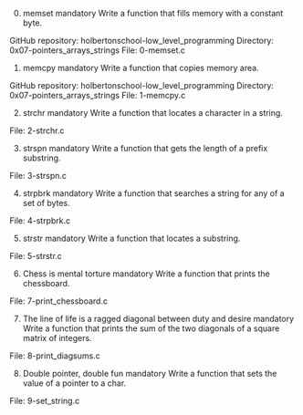 0. memset mandatory
Write a function that fills memory with a constant byte.

GitHub repository: holbertonschool-low_level_programming
Directory: 0x07-pointers_arrays_strings
File: 0-memset.c

1. memcpy mandatory
Write a function that copies memory area.

GitHub repository: holbertonschool-low_level_programming
Directory: 0x07-pointers_arrays_strings
File: 1-memcpy.c

2. strchr mandatory
Write a function that locates a character in a string.

File: 2-strchr.c

3. strspn mandatory
Write a function that gets the length of a prefix substring.

File: 3-strspn.c

4. strpbrk mandatory
Write a function that searches a string for any of a set of bytes.

File: 4-strpbrk.c

5. strstr mandatory
Write a function that locates a substring.

File: 5-strstr.c

6. Chess is mental torture mandatory
Write a function that prints the chessboard.

File: 7-print_chessboard.c

7. The line of life is a ragged diagonal between duty and desire mandatory
Write a function that prints the sum of the two diagonals of a square matrix 
of integers.

File: 8-print_diagsums.c

8. Double pointer, double fun mandatory
Write a function that sets the value of a pointer to a char.

File: 9-set_string.c